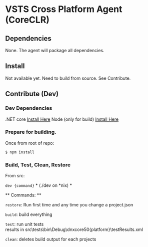 # VSTS Cross Platform Agent (CoreCLR)

## Dependencies

None.  The agent will package all dependencies.

## Install

Not available yet.  Need to build from source.  See Contribute.

## Contribute (Dev)

### Dev Dependencies

.NET core [Install Here](https://dotnet.github.io/getting-started/)
Node (only for build) [Install Here](http://node.js.org)

### Prepare for building.  

Once from root of repo:
```
$ npm install
```

### Build, Test, Clean, Restore 

From src:

`dev {command}` * (./dev on *nix) *
  
** Commands: **

`restore`: Run first time and any time you change a project.json  

`build`:   build everything  

`test`:    run unit tests  
           results in src\tests\bin\Debug\dnxcore50\{platform}\testResults.xml  

`clean`:   deletes build output for each projects  

